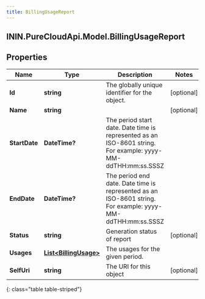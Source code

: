 ```yaml
---
title: BillingUsageReport
---
```

## ININ.PureCloudApi.Model.BillingUsageReport

## Properties

|Name | Type | Description | Notes|
|------------ | ------------- | ------------- | -------------|
| **Id** | **string** | The globally unique identifier for the object. | [optional] |
| **Name** | **string** |  | [optional] |
| **StartDate** | **DateTime?** | The period start date. Date time is represented as an ISO-8601 string. For example: yyyy-MM-ddTHH:mm:ss.SSSZ | |
| **EndDate** | **DateTime?** | The period end date. Date time is represented as an ISO-8601 string. For example: yyyy-MM-ddTHH:mm:ss.SSSZ | |
| **Status** | **string** | Generation status of report | [optional] |
| **Usages** | [**List&lt;BillingUsage&gt;**](BillingUsage.html) | The usages for the given period. | |
| **SelfUri** | **string** | The URI for this object | [optional] |
{: class="table table-striped"}


